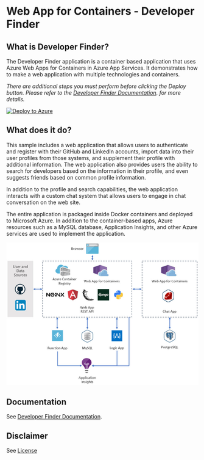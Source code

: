 # Web App for Containers - Developer Finder

## What is Developer Finder?

The Developer Finder application is a container based application that uses Azure Web Apps for Containers in Azure App Services. It demonstrates how to make a web application with multiple technologies and containers. 

*There are additional steps you must perform before clicking the Deploy button.  Please refer to the [Developer Finder Documentation](https://tylerlu.github.io/Developer-Finder/setup/2001/01/01/choose-a-name.html). for more details.*

   [![Deploy to Azure](http://azuredeploy.net/deploybutton.png)](https://portal.azure.com/#create/Microsoft.Template/uri/https%3A%2F%2Fraw.githubusercontent.com%2FAzure-App-Service%2FDemoApp%2Fmaster%2Fazuredeploy.json)

## What does it do?

This sample includes a web application that allows users to authenticate and register with their GitHub and LinkedIn accounts, import data into their user profiles from those systems, and supplement their profile with additional information. The web application also provides users the ability to search for developers based on the information in their profile, and even suggests friends based on common profile information.

In addition to the profile and search capabilities, the web application interacts with a custom chat system that allows users to engage in chat conversation on the web site.

The entire application is packaged inside Docker containers and deployed to Microsoft Azure. In addition to the container-based apps, Azure resources such as a MySQL database, Application Insights, and other Azure services are used to implement the application. 

![](docs/img/architecture.jpg)

## Documentation

See [Developer Finder Documentation](https://tylerlu.github.io/Developer-Finder).

## Disclaimer

See [License](LICENSE)